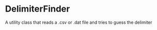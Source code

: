 DelimiterFinder
===============

A utility class that reads a .csv or .dat file and tries to guess the delimiter